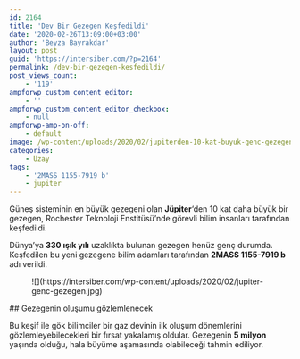 ```yaml
---
id: 2164
title: 'Dev Bir Gezegen Keşfedildi'
date: '2020-02-26T13:09:00+03:00'
author: 'Beyza Bayrakdar'
layout: post
guid: 'https://intersiber.com/?p=2164'
permalink: /dev-bir-gezegen-kesfedildi/
post_views_count:
    - '119'
ampforwp_custom_content_editor:
    - ''
ampforwp_custom_content_editor_checkbox:
    - null
ampforwp-amp-on-off:
    - default
image: /wp-content/uploads/2020/02/jupiterden-10-kat-buyuk-genc-gezegen-kesfedildi.jpg
categories:
    - Uzay
tags:
    - '2MASS 1155-7919 b'
    - jupiter
---
```


Güneş sisteminin en büyük gezegeni olan **Jüpiter**‘den 10 kat daha büyük bir gezegen, Rochester Teknoloji Enstitüsü’nde görevli bilim insanları tarafından keşfedildi.

Dünya’ya **330 ışık yılı** uzaklıkta bulunan gezegen henüz genç durumda. Keşfedilen bu yeni gezegene bilim adamları tarafından **2MASS 1155-7919 b** adı verildi.

<figure class="wp-block-image size-large">![](https://intersiber.com/wp-content/uploads/2020/02/jupiter-genc-gezegen.jpg)</figure>## Gezegenin oluşumu gözlemlenecek

Bu keşif ile gök bilimciler bir gaz devinin ilk oluşum dönemlerini gözlemleyebilecekleri bir fırsat yakalamış oldular. Gezegenin **5 milyon** yaşında olduğu, hala büyüme aşamasında olabileceği tahmin ediliyor.